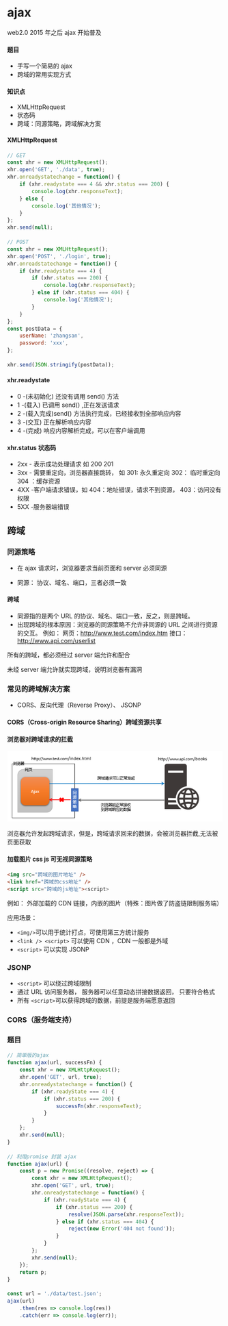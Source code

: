 # ajax

web2.0 2015 年之后 ajax 开始普及

#### 题目

-   手写一个简易的 ajax
-   跨域的常用实现方式

#### 知识点

-   XMLHttpRequest
-   状态码
-   跨域：同源策略，跨域解决方案

#### XMLHttpRequest

```js
// GET
const xhr = new XMLHttpRequest();
xhr.open('GET', './data', true);
xhr.onreadystatechange = function() {
    if (xhr.readystate === 4 && xhr.status === 200) {
        console.log(xhr.responseText);
    } else {
        console.log('其他情况');
    }
};
xhr.send(null);

// POST
const xhr = new XMLHttpRequest();
xhr.open('POST', './login', true);
xhr.onreadstatechange = function() {
    if (xhr.readystate === 4) {
        if (xhr.status === 200) {
            console.log(xhr.responseText);
        } else if (xhr.status === 404) {
            console.log('其他情况');
        }
    }
};
const postData = {
    userName: 'zhangsan',
    password: 'xxx',
};

xhr.send(JSON.stringify(postData));
```

#### xhr.readystate

-   0 -(未初始化) 还没有调用 send() 方法
-   1 -(载入) 已调用 send() ,正在发送请求
-   2 -(载入完成)send() 方法执行完成，已经接收到全部响应内容
-   3 -(交互) 正在解析响应内容
-   4 -(完成) 响应内容解析完成，可以在客户端调用

#### xhr.status 状态码

-   2xx - 表示成功处理请求 如 200 201
-   3xx - 需要重定向，浏览器直接跳转， 如 301: 永久重定向 302： 临时重定向 304 ：缓存资源
-   4XX -客户端请求错误，如 404：地址错误，请求不到资源， 403：访问没有权限
-   5XX -服务器端错误

## 跨域

### 同源策略

-   在 ajax 请求时，浏览器要求当前页面和 server 必须同源

-   同源： 协议、域名、端口，三者必须一致

#### 跨域

-   同源指的是两个 URL 的协议、域名、端口一致，反之，则是跨域。
-   出现跨域的根本原因：浏览器的同源策略不允许非同源的 URL 之间进行资源的交互。
    例如： 网页：http://www.test.com/index.htm 接口：http://www.api.com/userlist

所有的跨域，都必须经过 server 端允许和配合

未经 server 端允许就实现跨域，说明浏览器有漏洞


### 常见的跨域解决方案
- CORS、反向代理（Reverse Proxy）、 JSONP

#### CORS（Cross-origin Resource Sharing）跨域资源共享



#### 浏览器对跨域请求的拦截

<img src="../images/浏览器对跨域请求拦截.png">

浏览器允许发起跨域请求，但是，跨域请求回来的数据，会被浏览器拦截,无法被页面获取

#### 加载图片 css js 可无视同源策略

```html
<img src="跨域的图片地址" />
<link href="跨域的css地址" />
<script src="跨域的js地址"><script>
```

例如： 外部加载的 CDN 链接，内嵌的图片（特殊：图片做了防盗链限制服务端）

应用场景：

-   `<img/>`可以用于统计打点，可使用第三方统计服务
-   `<link /> <script>` 可以使用 CDN ，CDN 一般都是外域
-   `<script>` 可以实现 JSONP

### JSONP

-   `<script>` 可以绕过跨域限制
-   通过 URL 访问服务器， 服务器可以任意动态拼接数据返回， 只要符合格式
-   所有 `<script>`可以获得跨域的数据，前提是服务端愿意返回

### CORS（服务端支持）

### 题目

```js
// 简单版的ajax
function ajax(url, successFn) {
    const xhr = new XMLHttpRequest();
    xhr.open('GET', url, true);
    xhr.onreadystatechange = function() {
        if (xhr.readyState === 4) {
            if (xhr.status === 200) {
                successFn(xhr.responseText);
            }
        }
    };
    xhr.send(null);
}

// 利用promise 封装 ajax
function ajax(url) {
    const p = new Promise((resolve, reject) => {
        const xhr = new XMLHttpRequest();
        xhr.open('GET', url, true);
        xhr.onreadystatechange = function() {
            if (xhr.readyState === 4) {
                if (xhr.status === 200) {
                    resolve(JSON.parse(xhr.responseText));
                } else if (xhr.status === 404) {
                    reject(new Error('404 not found'));
                }
            }
        };
        xhr.send(null);
    });
    return p;
}

const url = './data/test.json';
ajax(url)
    .then(res => console.log(res))
    .catch(err => console.log(err));
```


